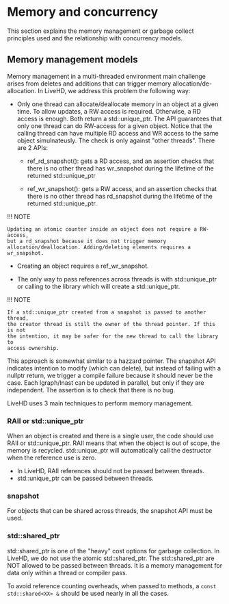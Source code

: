 # Memory and concurrency

This section explains the memory management or garbage collect principles used
and the relationship with concurrency models.

## Memory management models

Memory management in a multi-threaded environment main challenge arises from
deletes and additions that can trigger memory allocation/de-allocation. In
LiveHD, we address this problem the following way:

* Only one thread can allocate/deallocate memory in an object at a given time.
  To allow updates, a RW access is required. Otherwise, a RD access is enough.
  Both return a std::unique_ptr. The API guarantees that only one thread can do
  RW-access for a given object. Notice that the calling thread can have
  multiple RD access and WR access to the same object simulnateusly. The check
  is only against "other threads". There are 2 APIs: 

  * ref_rd_snapshot(): gets a RD access, and an assertion checks that
    there is no other thread has wr_snapshot during the lifetime of the
    returned std::unique_ptr

  * ref_wr_snapshot(): gets a RW access, and an assertion checks that
    there is no other thread has rd_snapshot during the lifetime of the
    returned std::unique_ptr.

!!! NOTE 

    Updating an atomic counter inside an object does not require a RW-access,
    but a rd_snapshot because it does not trigger memory
    allocation/deallocation. Adding/deleting elements requires a wr_snapshot.

* Creating an object requires a ref_wr_snapshot.

* The only way to pass references across threads is with std::unique_ptr or
  calling to the library which will create a std::unique_ptr. 

!!! NOTE

    If a std::unique_ptr created from a snapshot is passed to another thread,
    the creator thread is still the owner of the thread pointer. If this is not
    the intention, it may be safer for the new thread to call the library to
    access ownership.


This approach is somewhat similar to a hazzard pointer. The snapshot API
indicates intention to modify (which can delete), but instead of failing with a
nullptr return, we trigger a compile failure because it should never be the
case. Each lgraph/lnast can be updated in parallel, but only if they are
independent. The assertion is to check that there is no bug.

LiveHD uses 3 main techniques to perform memory management.

### RAII or std::unique_ptr

When an object is created and there is a single user, the code should use RAII
or std::unique_ptr. RAII means that when the object is out of scope, the memory
is recycled. std::unique_ptr will automatically call the destructor when the
reference use is zero.

* In LiveHD, RAII references should not be passed between threads.
* std::unique_ptr can be passed between threads.

### snapshot

For objects that can be shared across threads, the snapshot API must be used.

### std::shared_ptr

std::shared_ptr is one of the "heavy" cost options for garbage collection. In
LiveHD, we do not use the atomic std::shared_ptr. The std::shared_ptr are NOT
allowed to be passed between threads. It is a memory management for data only
within a thread or compiler pass.

To avoid reference counting overheads, when passed to methods, a `const
std::shared<XX> &` should be used nearly in all the cases.

